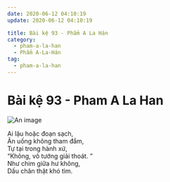 ```yaml
---
date: 2020-06-12 04:10:19
update: 2020-06-12 04:10:19

title: Bài kệ 93 - Phẩm A La Hán
category:
  - pham-a-la-han
  - Phẩm A-La-Hán
tag:
  - pham-a-la-han
---
```


# Bài kệ 93 - Pham A La Han

![An image](/img/pham-a-la-han/pham-a-la-han-093.jpg)

Ai lậu hoặc đoạn sạch,<br>Ăn uống không tham đắm,<br>Tự tại trong hành xứ,<br>“Không, vô tướng giải thoát. ”<br>Như chim giữa hư không,<br>Dấu chân thật khó tìm.<br>
